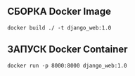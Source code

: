 ## СБОРКА Docker Image

`docker build ./ -t django_web:1.0`

## ЗАПУСК Docker Container

`docker run -p 8000:8000 django_web:1.0`